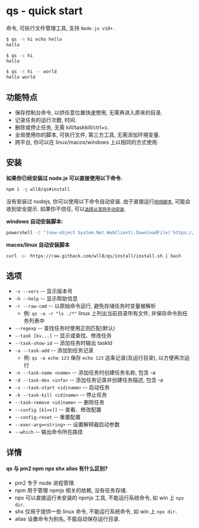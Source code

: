 # qs - quick start
命令, 可执行文件管理工具, 支持 `Node.js v10+` .

``` sh
$ qs -n hi echo hello
hello

$ qs -s hi
hello

$ qs -s hi -- world
hello world
```

## 功能特点
- 保存控制台命令, 以供任意位置快速使用, 无需再进入原来的目录.
- 记录任务的运行次数, 时间.
- 删除或停止任务, 无需 kill/taskkill/ctrl+c.
- 全局使用你的脚本, 可执行文件, 第三方工具, 无需添加环境变量.
- 跨平台, 你可以在 linux/macos/windows 上以相同的方式使用.


## 安装
**如果你已经安装过 node.js 可以直接使用以下命令.**
``` sh
npm i -g wll8/qs#install
```

没有安装过 nodejs, 你可以使用以下命令自动安装. 由于直接运行[`网络脚本`](https://raw.githack.com/wll8/qs/install/install.bat), 可能会收到安全提示. 如果你不信任, 可以[`选择从官网手动安装`](https://nodejs.org/en/download/).

**windows 自动安装脚本:**
``` sh
powershell -C "(new-object System.Net.WebClient).DownloadFile('https://raw.githack.com/wll8/qs/install/install.bat', 'install.bat'); start-process install.bat"
```

**macos/linux 自动安装脚本**
``` sh
curl -o- https://raw.githack.com/wll8/qs/install/install.sh | bash
```

## 选项
- `-v --vers` -- 显示版本号
- `-h --help` -- 显示帮助信息
- `-r --raw-cmd` -- 以原始命令运行, 避免存储任务时变量被解析
  - 例: `qs -a -r "ls ./*"` linux 上列出当前目录所有文件, 并保存命令到任务列表中
- `--regexp` -- 查找任务时使用正则匹配(默认)
- `--task [kv...]` -- 显示或查找、修改任务
- `--task-show-id` -- 添加任务时输出 taskId
- `-a --task-add` -- 添加到任务记录
  - 例: `qs -a echo 123` 保存 `echo 123` 这条记录(及运行目录), 以方便再次运行
- `-n --task-name <name>` -- 添加任务时创建任务名称, 包含 -a
- `-d --task-des <info>` -- 添加任务记录并创建任务描述, 包含 -a
- `-s --task-start <id|name>` -- 启动任务
- `-k --task-kill <id|name>` -- 停止任务
- `--task-remove <id|name>` -- 删除任务
- `--config [k[=v]]` -- 查看、修改配置
- `--config-reset` -- 重置配置
- `--exer-arg=<string>` -- 设置解释器启动参数
- `--which` -- 输出命令所在路径

## 详情
#### qs 与 pm2 npm npx shx alias 有什么区别?
  - pm2 专于 node 进程管理.
  - npm 用于管理 npmjs 相关的依赖, 没有任务存储.
  - npx 可以直接运行未安装的 npmjs 工具, 不能运行系统命令, 如 win 上 `npx dir`.
  - shx 仅用于提供一些 linux 命令, 不能运行系统命令, 如 win 上 `npx dir`.
  - alias 设置命令为别名, 不能自动保存运行目录.
